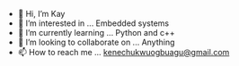 - 👋 Hi, I’m Kay
- 👀 I’m interested in ... Embedded systems
- 🌱 I’m currently learning ... Python and c++
- 💞️ I’m looking to collaborate on ... Anything
- 📫 How to reach me ... kenechukwuogbuagu@gmail.com

<!---
Slate452/Slate452 is a ✨ special ✨ repository because its `README.md` (this file) appears on your GitHub profile.
You can click the Preview link to take a look at your changes.
--->
